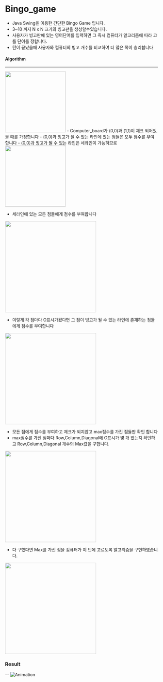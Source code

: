 # Bingo_game


- Java Swing을 이용한 간단한 Bingo Game 입니다.
- 3~10 까지 N x N 크기의 빙고판을 생성할수있습니다.
- 사용자가 빙고판에 있는 영어단어를 입력하면 그 즉시 컴퓨터가 알고리즘에 따라 고를 단어를 정합니다.
- 턴이 끝났을때 사용자와 컴퓨터의 빙고 개수를 비교하여 더 많은 쪽이 승리합니다


<h4>Algorithm</h4>



---



<img src="https://user-images.githubusercontent.com/78923992/207078779-c4dbefe7-0696-4c0b-b8e5-5b9c915fdafc.png"  width="200" height="200"/>
- Computer_board가 (0,0)과 (1,1)이 체크 되어있을 때를 가정합니다
- (0,0)과 빙고가 될 수 있는 라인에 있는 점들은 모두 점수를 부여합니다
- (0,0)과 빙고가 될 수 있는 라인은 세라인이 가능하므로




<img src="https://user-images.githubusercontent.com/78923992/207078843-5fd6da05-f122-4ab2-b77e-3442f3ac50e4.png"  width="200" height="200">



- 세라인에 있는 모든 점들에게 점수를 부여합니다




<img src="https://user-images.githubusercontent.com/78923992/207078873-a3db354a-7ebd-4cd5-bb7d-df7792588643.png"  width="300" height="300"/>



- 이렇게 각 점마다 O표시가됬다면 그 점이 빙고가 될 수 있는 라인에 존재하는 점들에게 점수를 부여합니다




<img src="https://user-images.githubusercontent.com/78923992/207078900-267c94af-d557-4ab6-a1b2-c9477228a4c0.png"  width="300" height="300"/>



- 모든 점에게 점수를 부여하고 체크가 되지않고 max점수를 가진 점들만 확인 합니다
- max점수를 가진 점마다 Row,Column,Diagonal에 O표시가 몇 개 있는지 확인하고 Row,Column,Diagonal 개수의 Max값을 구합니다.



<img src="https://user-images.githubusercontent.com/78923992/207078929-8199db8b-e850-41ee-86bd-1af250fe9cfa.png"  width="300" height="300"/>



- 다 구했다면 Max를 가진 점을 컴퓨터가 이 턴에 고르도록 알고리즘을 구현하였습니다.




<img src="https://user-images.githubusercontent.com/78923992/207078958-9dcae318-4040-4bda-ae42-2c3ddc43ce3f.png"  width="300" height="300"/>










<h3>Result</h3>


--
![Animation](https://user-images.githubusercontent.com/78923992/207081789-16ca7bf7-fd45-4f86-9d66-8e0d8293cb51.gif)






